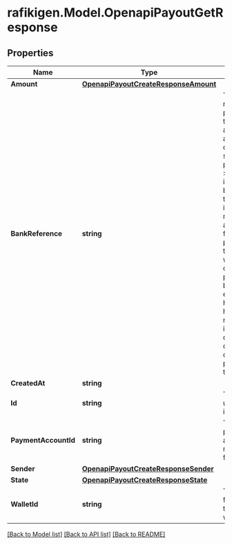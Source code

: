 # rafikigen.Model.OpenapiPayoutGetResponse

## Properties

Name | Type | Description | Notes
------------ | ------------- | ------------- | -------------
**Amount** | [**OpenapiPayoutCreateResponseAmount**](OpenapiPayoutCreateResponseAmount.md) |  | [optional] 
**BankReference** | **string** | The reference provided by the recipient account&#39;s actual bank on a successful payout.  &gt; ⚠️ &gt; It&#39;s important to be aware that this information might not be accessible for every payout. If there&#39;s no way for us to obtain it, this property will be omitted entirely. Hence, we highly recommend implementing conditional checks to confirm the presence of this property. | [optional] 
**CreatedAt** | **string** |  | [optional] 
**Id** | **string** | The payout unique identifier | [optional] 
**PaymentAccountId** | **string** | The recipient payment account receiving funds | [optional] 
**Sender** | [**OpenapiPayoutCreateResponseSender**](OpenapiPayoutCreateResponseSender.md) |  | [optional] 
**State** | [**OpenapiPayoutCreateResponseState**](OpenapiPayoutCreateResponseState.md) |  | [optional] 
**WalletId** | **string** | The wallet ID from which the money will disburse | [optional] 

[[Back to Model list]](../README.md#documentation-for-models) [[Back to API list]](../README.md#documentation-for-api-endpoints) [[Back to README]](../README.md)

